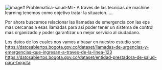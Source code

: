 ![image](https://github.com/user-attachments/assets/a9b7e7dd-5141-4b46-ab5d-0a0dd29c3580)# Problematica-salud-ML-
A traves de las tecnicas de machine learning tenemos como objetivo tratar la situacion......


Por ahora buscamos relacionar las llamadas de emergencia con las eps mas cercanas a esas llamadas para asi poder tener un sistema de control mas organizado y poder garantizar un mejor servicio al ciudadano.

Los datos de los cuales nos vamos a basar en nuestro estudio son:
https://datosabiertos.bogota.gov.co/dataset/llamadas-de-urgencias-y-emergencias-que-ingresan-a-traves-de-la-linea-123 
https://datosabiertos.bogota.gov.co/dataset/entidad-prestadora-de-salud-para-bogota
